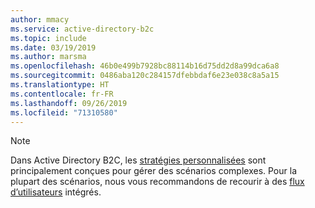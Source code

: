 ```yaml
---
author: mmacy
ms.service: active-directory-b2c
ms.topic: include
ms.date: 03/19/2019
ms.author: marsma
ms.openlocfilehash: 46b0e499b7928bc88114b16d75dd2d8a99dca6a8
ms.sourcegitcommit: 0486aba120c284157dfebbdaf6e23e038c8a5a15
ms.translationtype: HT
ms.contentlocale: fr-FR
ms.lasthandoff: 09/26/2019
ms.locfileid: "71310580"
---
```

> [!NOTE]
> Dans Active Directory B2C, les [stratégies personnalisées](../articles/active-directory-b2c/active-directory-b2c-get-started-custom.md) sont principalement conçues pour gérer des scénarios complexes. Pour la plupart des scénarios, nous vous recommandons de recourir à des [flux d’utilisateurs](../articles/active-directory-b2c/active-directory-b2c-reference-policies.md) intégrés.